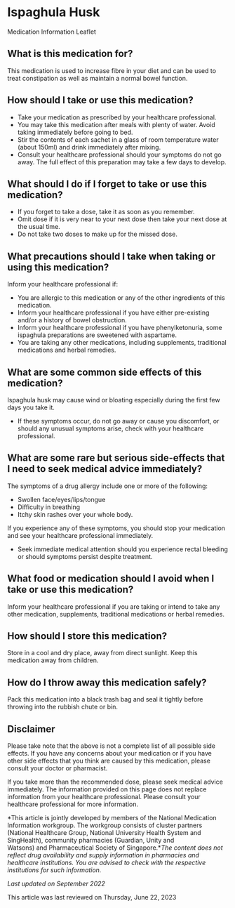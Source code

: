 # Ispaghula Husk

Medication Information Leaflet

What is this medication for?
----------------------------

This medication is used to increase fibre in your diet and can be used to treat constipation as well as maintain a normal bowel function.

How should I take or use this medication?
-----------------------------------------

* Take your medication as prescribed by your healthcare professional.
* You may take this medication after meals with plenty of water. Avoid taking immediately before going to bed.
* Stir the contents of each sachet in a glass of room temperature water (about 150ml) and drink immediately after mixing.
* Consult your healthcare professional should your symptoms do not go away. The full effect of this preparation may take a few days to develop.

What should I do if I forget to take or use this medication?
------------------------------------------------------------

* If you forget to take a dose, take it as soon as you remember.
* Omit dose if it is very near to your next dose then take your next dose at the usual time.
* Do not take two doses to make up for the missed dose.

What precautions should I take when taking or using this medication?
--------------------------------------------------------------------

Inform your healthcare professional if:

* You are allergic to this medication or any of the other ingredients of this medication.
* Inform your healthcare professional if you have either pre-existing and/or a history of bowel obstruction.
* Inform your healthcare professional if you have phenylketonuria, some ispaghula preparations are sweetened with aspartame.
* You are taking any other medications, including supplements, traditional medications and herbal remedies.

What are some common side effects of this medication?
-----------------------------------------------------

Ispaghula husk may cause wind or bloating especially during the first few days you take it.

* If these symptoms occur, do not go away or cause you discomfort, or should any unusual symptoms arise, check with your healthcare professional.

What are some rare but serious side-effects that I need to seek medical advice immediately?
-------------------------------------------------------------------------------------------

The symptoms of a drug allergy include one or more of the following:

* Swollen face/eyes/lips/tongue
* Difficulty in breathing
* Itchy skin rashes over your whole body.

If you experience any of these symptoms, you should stop your medication and see your healthcare professional immediately.

* Seek immediate medical attention should you experience rectal bleeding or should symptoms persist despite treatment.

What food or medication should I avoid when I take or use this medication?
--------------------------------------------------------------------------

Inform your healthcare professional if you are taking or intend to take any other medication, supplements, traditional medications or herbal remedies.

How should I store this medication?
-----------------------------------

Store in a cool and dry place, away from direct sunlight. Keep this medication away from children.

How do I throw away this medication safely?
-------------------------------------------

Pack this medication into a black trash bag and seal it tightly before throwing into the rubbish chute or bin.

Disclaimer
----------

Please take note that the above is not a complete list of all possible side effects. If you have any concerns about your medication or if you have other side effects that you think are caused by this medication, please consult your doctor or pharmacist.

If you take more than the recommended dose, please seek medical advice immediately. The information provided on this page does not replace information from your healthcare professional. Please consult your healthcare professional for more information.

*This article is jointly developed by members of the National Medication Information workgroup. The workgroup consists of cluster partners (National Healthcare Group, National University Health System and SingHealth), community pharmacies (Guardian, Unity and Watsons) and Pharmaceutical Society of Singapore.**The content does not reflect drug availability and supply information in pharmacies and healthcare institutions. You are advised to check with the respective institutions for such information.*

*Last updated on September 2022*

This article was last reviewed on
Thursday, June 22, 2023